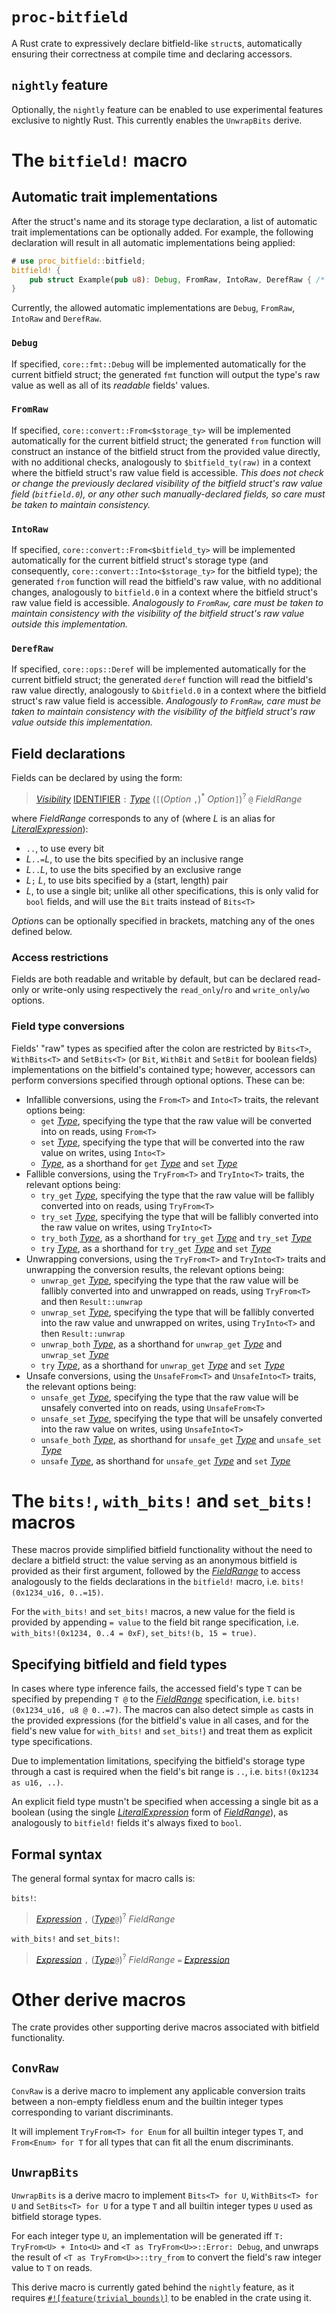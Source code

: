 # `proc-bitfield`

A Rust crate to expressively declare bitfield-like `struct`s, automatically ensuring their correctness at compile time and declaring accessors.

## `nightly` feature

Optionally, the `nightly` feature can be enabled to use experimental features exclusive to nightly Rust. This currently enables the `UnwrapBits` derive.

# The `bitfield!` macro

## Automatic trait implementations

After the struct's name and its storage type declaration, a list of automatic trait implementations can be optionally added. For example, the following declaration will result in all automatic implementations being applied:
```rust
# use proc_bitfield::bitfield;
bitfield! {
    pub struct Example(pub u8): Debug, FromRaw, IntoRaw, DerefRaw { /* ... */ }
}
```
Currently, the allowed automatic implementations are `Debug`, `FromRaw`, `IntoRaw` and `DerefRaw`.

### `Debug`

If specified, `core::fmt::Debug` will be implemented automatically for the current bitfield struct; the generated `fmt` function will output the type's raw value as well as all of its *readable* fields' values.

### `FromRaw`

If specified, `core::convert::From<$storage_ty>` will be implemented automatically for the current bitfield struct; the generated `from` function will construct an instance of the bitfield struct from the provided value directly, with no additional checks, analogously to `$bitfield_ty(raw)` in a context where the bitfield struct's raw value field is accessible. *This does not check or change the previously declared visibility of the bitfield struct's raw value field (`bitfield.0`), or any other such manually-declared fields, so care must be taken to maintain consistency.*

### `IntoRaw`

If specified, `core::convert::From<$bitfield_ty>` will be implemented automatically for the current bitfield struct's storage type (and consequently, `core::convert::Into<$storage_ty>` for the bitfield type); the generated `from` function will read the bitfield's raw value, with no additional changes, analogously to `bitfield.0` in a context where the bitfield struct's raw value field is accessible. *Analogously to `FromRaw`, care must be taken to maintain consistency with the visibility of the bitfield struct's raw value outside this implementation.*

### `DerefRaw`

If specified, `core::ops::Deref` will be implemented automatically for the current bitfield struct; the generated `deref` function will read the bitfield's raw value directly, analogously to `&bitfield.0` in a context where the bitfield struct's raw value field is accessible. *Analogously to `FromRaw`, care must be taken to maintain consistency with the visibility of the bitfield struct's raw value outside this implementation.*

## Field declarations

Fields can be declared by using the form:
> [*Visibility*] [IDENTIFIER] `:` [*Type*] (`[`(*Option* `,`)<sup>*</sup> *Option*`]`)<sup>?</sup> `@` *FieldRange*

where *FieldRange* corresponds to any of (where *L* is an alias for [*LiteralExpression*]):
- `..`, to use every bit
- *L*`..=`*L*, to use the bits specified by an inclusive range
- *L*`..`*L*, to use the bits specified by an exclusive range
- *L*`;` *L*, to use bits specified by a (start, length) pair
- *L*, to use a single bit; unlike all other specifications, this is only valid for `bool` fields, and will use the `Bit` traits instead of `Bits<T>`

*Option*s can be optionally specified in brackets, matching any of the ones defined below.

### Access restrictions

Fields are both readable and writable by default, but can be declared read-only or write-only using respectively the `read_only`/`ro` and `write_only`/`wo` options.

### Field type conversions

Fields' "raw" types as specified after the colon are restricted by `Bits<T>`, `WithBits<T>` and `SetBits<T>` (or `Bit`, `WithBit` and `SetBit` for boolean fields) implementations on the bitfield's contained type; however, accessors can perform conversions specified through optional options. These can be:
- Infallible conversions, using the `From<T>` and `Into<T>` traits, the relevant options being:
    - `get` [*Type*], specifying the type that the raw value will be converted into on reads, using `From<T>`
    - `set` [*Type*], specifying the type that will be converted into the raw value on writes, using `Into<T>`
    - [*Type*], as a shorthand for `get` [*Type*] and `set` [*Type*]
- Fallible conversions, using the `TryFrom<T>` and `TryInto<T>` traits, the relevant options being:
    - `try_get` [*Type*], specifying the type that the raw value will be fallibly converted into on reads, using `TryFrom<T>`
    - `try_set` [*Type*], specifying the type that will be fallibly converted into the raw value on writes, using `TryInto<T>`
    - `try_both` [*Type*], as a shorthand for `try_get` [*Type*] and `try_set` [*Type*]
    - `try` [*Type*], as a shorthand for `try_get` [*Type*] and `set` [*Type*]
- Unwrapping conversions, using the `TryFrom<T>` and `TryInto<T>` traits and unwrapping the conversion results, the relevant options being:
    - `unwrap_get` [*Type*], specifying the type that the raw value will be fallibly converted into and unwrapped on reads, using `TryFrom<T>` and then `Result::unwrap`
    - `unwrap_set` [*Type*], specifying the type that will be fallibly converted into the raw value and unwrapped on writes, using `TryInto<T>` and then `Result::unwrap`
    - `unwrap_both` [*Type*], as a shorthand for `unwrap_get` [*Type*] and `unwrap_set` [*Type*]
    - `try` [*Type*], as a shorthand for `unwrap_get` [*Type*] and `set` [*Type*]
- Unsafe conversions, using the `UnsafeFrom<T>` and `UnsafeInto<T>` traits, the relevant options being:
    - `unsafe_get` [*Type*], specifying the type that the raw value will be unsafely converted into on reads, using `UnsafeFrom<T>`
    - `unsafe_set` [*Type*], specifying the type that will be unsafely converted into the raw value on writes, using `UnsafeInto<T>`
    - `unsafe_both` [*Type*], as shorthand for `unsafe_get` [*Type*] and `unsafe_set` [*Type*]
    - `unsafe` [*Type*], as shorthand for `unsafe_get` [*Type*] and `set` [*Type*]

# The `bits!`, `with_bits!` and `set_bits!` macros

These macros provide simplified bitfield functionality without the need to declare a bitfield struct: the value serving as an anonymous bitfield is provided as their first argument, followed by the [*FieldRange*] to access analogously to the fields declarations in the `bitfield!` macro, i.e. `bits!(0x1234_u16, 0..=15)`.

For the `with_bits!` and `set_bits!` macros, a new value for the field is provided by appending `= value` to the field bit range specification, i.e. `with_bits!(0x1234, 0..4 = 0xF)`, `set_bits!(b, 15 = true)`.

## Specifying bitfield and field types

In cases where type inference fails, the accessed field's type `T` can be specified by prepending `T @` to the [*FieldRange*] specification, i.e. `bits!(0x1234_u16, u8 @ 0..=7)`. The macros can also detect simple `as` casts in the provided expressions (for the bitfield's value in all cases, and for the field's new value for `with_bits!` and `set_bits!`) and treat them as explicit type specifications.

Due to implementation limitations, specifying the bitfield's storage type through a cast is required when the field's bit range is `..`, i.e. `bits!(0x1234 as u16, ..)`.

An explicit field type mustn't be specified when accessing a single bit as a boolean (using the single [*LiteralExpression*] form of [*FieldRange*]), as analogously to `bitfield!` fields it's always fixed to `bool`.

## Formal syntax

The general formal syntax for macro calls is:

`bits!`:
> [*Expression*] `,` ([*Type*]`@`)<sup>?</sup> *FieldRange*

`with_bits!` and `set_bits!`:
> [*Expression*] `,` ([*Type*]`@`)<sup>?</sup> *FieldRange* `=` [*Expression*]

# Other derive macros

The crate provides other supporting derive macros associated with bitfield functionality.

## `ConvRaw`

`ConvRaw` is a derive macro to implement any applicable conversion traits between a non-empty fieldless enum and the builtin integer types corresponding to variant discriminants.

It will implement `TryFrom<T> for Enum` for all builtin integer types `T`, and `From<Enum> for T` for all types that can fit all the enum discriminants.

## `UnwrapBits`

`UnwrapBits` is a derive macro to implement `Bits<T> for U`, `WithBits<T> for U` and `SetBits<T> for U` for a type `T` and all builtin integer types `U` used as bitfield storage types.

For each integer type `U`, an implementation will be generated iff `T: TryFrom<U> + Into<U>` and `<T as TryFrom<U>>::Error: Debug`, and unwraps the result of `<T as TryFrom<U>>::try_from` to convert the field's raw integer value to `T` on reads.

This derive macro is currently gated behind the `nightly` feature, as it requires [`#![feature(trivial_bounds)]`](https://doc.rust-lang.org/beta/unstable-book/language-features/trivial-bounds.html) to be enabled in the crate using it.

[*FieldRange*]: #field-declarations
[*Visibility*]: https://doc.rust-lang.org/stable/reference/visibility-and-privacy.html
[IDENTIFIER]: https://doc.rust-lang.org/stable/reference/identifiers.html
[*Type*]: https://doc.rust-lang.org/stable/reference/types.html#type-expressions
[*Expression*]: https://doc.rust-lang.org/stable/reference/expressions.html
[*LiteralExpression*]: https://doc.rust-lang.org/stable/reference/expressions/literal-expr.html
